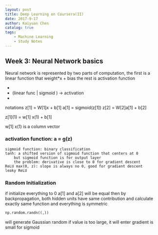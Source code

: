 ```yaml
---
layout: post
title: Deep Learning on Coursera(II)
date: 2017-9-17
author: Kaiyuan Chen
catalog: true
tags:
    - Machine Learning
    - Study Notes
---
```


## Week 3: Neural Network basics 
Neural network is represented by two parts of computation,
the first is a linear function that weight*x + bias 
the rest is activation function 

-
- (linear func | sigmoid ) -> activation 
- 

notations
z[1] = W[1]x + b[1]
a[1] = sigmoid(z[1])
z[2] = W[2]a[1] + b[2]

z[1]\(1) = w[1] x(1) + b[1]

w[1] x(1) is a column vector 


### activation function:  a = g(z)
    sigmoid function: binary classification 
    tanh: a shifted version of sigmoid function that centers at 0  
        but sigmoid function is for output layer 
        the problem: derivative is close to 0 for gradient descent 
    ReLU max(0, z): slope is always no 0, good for gradient descent
    leaky ReLU

### Random Initialization
if initialize everything to 0
a[1] and a[2] will be equal
then by backpropagation, both hidden units have same contribution and calculate exactly same function 
and everything is symmetric 
```python
np.random.randn((,))
```
will generate Gaussian random 
if value is too large, it will enter gradient is small for sigmoid 